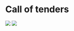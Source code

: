 # Call of tenders

<!--
Put the logo of CNES on the left
Put the screenshot of their platform o the right
Screenshot bigger than logo
-->

<img class="absolute w-64" src="/logos/cnes-logo.png">
<img class="absolute w-64" src="/cnes-tenders.png">
